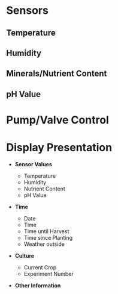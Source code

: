 # Sensors

## Temperature

## Humidity

## Minerals/Nutrient Content

## pH Value

# Pump/Valve Control

# Display Presentation

- **Sensor Values**
  - Temperature
  - Humidity
  - Nutrient Content
  - pH Value

- **Time**
  - Date
  - Time
  - Time until Harvest
  - Time since Planting
  - Weather outside

- **Culture**
  - Current Crop
  - Experiment Number

- **Other Information**